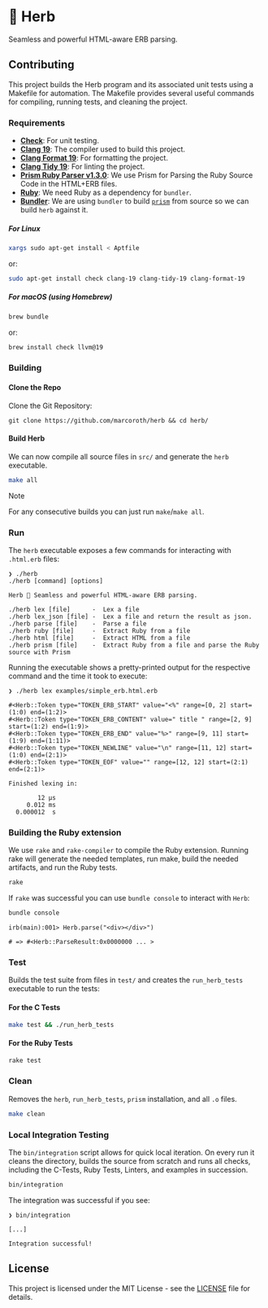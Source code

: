 # 🌿 Herb

Seamless and powerful HTML-aware ERB parsing.

## Contributing

This project builds the Herb program and its associated unit tests using a Makefile for automation. The Makefile provides several useful commands for compiling, running tests, and cleaning the project.

### Requirements

- [**Check**](https://libcheck.github.io/check/): For unit testing.
- [**Clang 19**](https://clang.llvm.org): The compiler used to build this project.
- [**Clang Format 19**](https://clang.llvm.org/docs/ClangFormat.html): For formatting the project.
- [**Clang Tidy 19**](https://clang.llvm.org/extra/clang-tidy/): For linting the project.
- [**Prism Ruby Parser v1.3.0**](https://github.com/ruby/prism/releases/tag/v1.3.0): We use Prism for Parsing the Ruby Source Code in the HTML+ERB files.
- [**Ruby**](https://www.ruby-lang.org/en/): We need Ruby as a dependency for `bundler`.
- [**Bundler**](https://bundler.io): We are using `bundler` to build [`prism`](https://github.com/ruby/prism) from source so we can build `herb` against it.

##### For Linux

```bash
xargs sudo apt-get install < Aptfile
```
or:

```bash
sudo apt-get install check clang-19 clang-tidy-19 clang-format-19
```

##### For macOS (using Homebrew)

```bash
brew bundle
```
or:

```bash
brew install check llvm@19
```

### Building

#### Clone the Repo

Clone the Git Repository:

```
git clone https://github.com/marcoroth/herb && cd herb/
```

#### Build Herb

We can now compile all source files in `src/` and generate the `herb` executable.

```bash
make all
```

> [!NOTE]
For any consecutive builds you can just run `make`/`make all`.

### Run

The `herb` executable exposes a few commands for interacting with `.html.erb` files:

```
❯ ./herb
./herb [command] [options]

Herb 🌿 Seamless and powerful HTML-aware ERB parsing.

./herb lex [file]      -  Lex a file
./herb lex_json [file] -  Lex a file and return the result as json.
./herb parse [file]    -  Parse a file
./herb ruby [file]     -  Extract Ruby from a file
./herb html [file]     -  Extract HTML from a file
./herb prism [file]    -  Extract Ruby from a file and parse the Ruby source with Prism
```

Running the executable shows a pretty-printed output for the respective command and the time it took to execute:

```
❯ ./herb lex examples/simple_erb.html.erb

#<Herb::Token type="TOKEN_ERB_START" value="<%" range=[0, 2] start=(1:0) end=(1:2)>
#<Herb::Token type="TOKEN_ERB_CONTENT" value=" title " range=[2, 9] start=(1:2) end=(1:9)>
#<Herb::Token type="TOKEN_ERB_END" value="%>" range=[9, 11] start=(1:9) end=(1:11)>
#<Herb::Token type="TOKEN_NEWLINE" value="\n" range=[11, 12] start=(1:0) end=(2:1)>
#<Herb::Token type="TOKEN_EOF" value="" range=[12, 12] start=(2:1) end=(2:1)>

Finished lexing in:

        12 µs
     0.012 ms
  0.000012  s
```

### Building the Ruby extension

We use `rake` and `rake-compiler` to compile the Ruby extension. Running rake will generate the needed templates, run make, build the needed artifacts, and run the Ruby tests.

```bash
rake
```

If `rake` was successful you can use `bundle console` to interact with `Herb`:

```bash
bundle console
```

```
irb(main):001> Herb.parse("<div></div>")

# => #<Herb::ParseResult:0x0000000 ... >
```

### Test

Builds the test suite from files in `test/` and creates the `run_herb_tests` executable to run the tests:

#### For the C Tests

```bash
make test && ./run_herb_tests
```

#### For the Ruby Tests

```bash
rake test
```

### Clean

Removes the `herb`, `run_herb_tests`, `prism` installation, and all `.o` files.

```bash
make clean
```

### Local Integration Testing

The `bin/integration` script allows for quick local iteration. On every run it cleans the directory, builds the source from scratch and runs all checks, including the C-Tests, Ruby Tests, Linters, and examples in succession.

```bash
bin/integration
```

The integration was successful if you see:

```
❯ bin/integration

[...]

Integration successful!
```

## License

This project is licensed under the MIT License - see the [LICENSE](LICENSE.txt) file for details.
